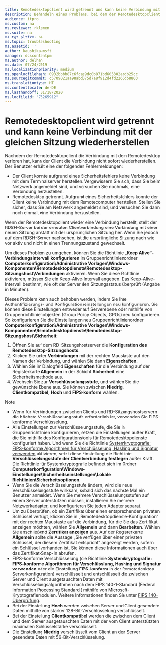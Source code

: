 ```yaml
---
title: Remotedesktopclient wird getrennt und kann keine Verbindung mit der gleichen Sitzung wiederherstellen
description: Behandeln eines Problems, bei dem der Remotedesktopclient getrennt wird und keine Verbindung mit der gleichen Sitzung wiederherstellen kann.
audience: itpro
ms.custom: na
ms.reviewer: rklemen
ms.suite: na
ms.tgt_pltfrm: na
ms.topic: troubleshooting
ms.assetid: ''
author: kaushika-msft
manager: dcscontentpm
ms.author: delhan
ms.date: 07/24/2019
ms.localizationpriority: medium
ms.openlocfilehash: 0932bbbb87c6fcae9dc0b871bd605302acdb25cc
ms.sourcegitcommit: c5709021aa98abd075d7a8f912d4fd2263db8803
ms.translationtype: HT
ms.contentlocale: de-DE
ms.lasthandoff: 01/18/2020
ms.locfileid: "76265912"
---
```

# <a name="remote-desktop-client-disconnects-and-cant-reconnect-to-the-same-session"></a>Remotedesktopclient wird getrennt und kann keine Verbindung mit der gleichen Sitzung wiederherstellen

Nachdem der Remotedesktopclient die Verbindung mit dem Remotedesktop verloren hat, kann der Client die Verbindung nicht sofort wiederherstellen. Der Benutzer erhält eine der folgenden Fehlermeldungen:

  - Der Client konnte aufgrund eines Sicherheitsfehlers keine Verbindung mit dem Terminalserver herstellen. Vergewissern Sie sich, dass Sie beim Netzwerk angemeldet sind, und versuchen Sie nochmals, eine Verbindung herzustellen.
  - Remotedesktop getrennt. Aufgrund eines Sicherheitsfehlers konnte der Client keine Verbindung mit dem Remotecomputer herstellen. Stellen Sie sicher, dass Sie am Netzwerk angemeldet sind, und versuchen Sie dann noch einmal, eine Verbindung herzustellen.

Wenn der Remotedesktopclient wieder eine Verbindung herstellt, stellt der RDSH-Server bei der erneuten Clientverbindung eine Verbindung mit einer neuen Sitzung anstatt mit der ursprünglichen Sitzung her. Wenn Sie jedoch auf dem RDSH-Server nachsehen, ist die ursprüngliche Sitzung nach wie vor aktiv und nicht in einen Trennungszustand gewechselt.

Um dieses Problem zu umgehen, können Sie die Richtlinie **„Keep Alive“-Verbindungsintervall konfigurieren** im Gruppenrichtlinienordner **Computerkonfiguration\\Administrative Vorlagen\\Windows-Komponenten\\Remotedesktopdienste\\Remotedesktop-Sitzungshost\\Verbindungen** aktivieren. Wenn Sie diese Richtlinie aktivieren, müssen Sie ein Keep-Alive-Intervall angeben. Das Keep-Alive-Intervall bestimmt, wie oft der Server den Sitzungsstatus überprüft (Angabe in Minuten).

Dieses Problem kann auch behoben werden, indem Sie Ihre Authentifizierungs- und Konfigurationseinstellungen neu konfigurieren. Sie können diese Einstellungen entweder auf Serverebene oder mithilfe von Gruppenrichtlinienobjekten (Group Policy Objects, GPOs) neu konfigurieren. So konfigurieren Sie die Einstellungen neu Gruppenrichtlinienordner **Computerkonfiguration\\Administrative Vorlagen\\Windows-Komponenten\\Remotedesktopdienste\\Remotedesktop-Sitzungshost\\Sicherheit**:

1. Öffnen Sie auf dem RD-Sitzungshostserver die **Konfiguration des Remotedesktop-Sitzungshosts**.
2. Klicken Sie unter **Verbindungen** mit der rechten Maustaste auf den Namen der Verbindung, und wählen Sie dann **Eigenschaften**.
3. Wählen Sie im Dialogfeld **Eigenschaften** für die Verbindung auf der Registerkarte **Allgemein** in der Schicht **Sicherheit** eine Sicherheitsmethode aus.
4. Wechseln Sie zur **Verschlüsselungsstufe**, und wählen Sie die gewünschte Ebene aus. Sie können zwischen **Niedrig**, **Clientkompatibel**, **Hoch** und **FIPS-konform** wählen.

> [!NOTE]  
>  - Wenn für Verbindungen zwischen Clients und RD-Sitzungshostservern die höchste Verschlüsselungsstufe erforderlich ist, verwenden Sie FIPS-konforme Verschlüsselung.
>  - Alle Einstellungen zur Verschlüsselungsstufe, die Sie in Gruppenrichtlinien konfigurieren, setzen die Einstellungen außer Kraft, die Sie mithilfe des Konfigurationstools für Remotedesktopdienste konfiguriert haben. Und wenn Sie die Richtlinie [Systemkryptografie: FIPS-konforme Algorithmen für Verschlüsselung, Hashing und Signatur verwenden](https://docs.microsoft.com/windows/security/threat-protection/security-policy-settings/system-cryptography-use-fips-compliant-algorithms-for-encryption-hashing-and-signing) aktivieren, setzt diese Einstellung die Richtlinie **Verschlüsselungsstufe der Clientverbindung festlegen** außer Kraft. Die Richtlinie für Systemkryptografie befindet sich im Ordner **Computerkonfiguration\\Windows-Einstellungen\\Sicherheitseinstellungen\\Lokale Richtlinien\\Sicherheitsoptionen**.
>  - Wenn Sie die Verschlüsselungsstufe ändern, wird die neue Verschlüsselungsstufe wirksam, sobald sich das nächste Mal ein Benutzer anmeldet. Wenn Sie mehrere Verschlüsselungsstufen auf einem Server unterstützen müssen, installieren Sie mehrere Netzwerkadapter, und konfigurieren Sie jeden Adapter separat.
>  - Um zu überprüfen, ob ein Zertifikat über einen entsprechenden privaten Schlüssel verfügt, klicken Sie in „Remotedesktopdienste-Konfiguration“ mit der rechten Maustaste auf die Verbindung, für die Sie das Zertifikat anzeigen möchten, wählen Sie **Allgemein** und dann **Bearbeiten**. Wählen Sie anschließend **Zertifikat anzeigen** aus. Auf der Registerkarte **Allgemein** sollte die Aussage „Sie verfügen über einen privaten Schlüssel, der diesem Zertifikat entspricht“ angezeigt werden, sofern ein Schlüssel vorhanden ist. Sie können diese Informationen auch über das Zertifikat-Snap-In abrufen.
>  - FIPS-konforme Verschlüsselung (die Richtlinie **Systemkryptografie: FIPS-konforme Algorithmen für Verschlüsslung, Hashing und Signatur verwenden** oder die Einstellung **FIPS-konform** in der Remotedesktop-Serverkonfiguration) verschlüsselt und entschlüsselt die zwischen Server und Client ausgetauschten Daten mit Verschlüsselungsalgorithmen nach dem FIPS 140-1-Standard (Federal Information Processing Standard ) mithilfe von Microsoft-Kryptografiemodulen. Weitere Informationen finden Sie unter [FIPS 140-Überprüfung](https://docs.microsoft.com/windows/security/threat-protection/fips-140-validation).
>  - Bei der Einstellung **Hoch** werden zwischen Server und Client gesendete Daten mithilfe von starker 128-Bit-Verschlüsselung verschlüsselt.
>  - Bei der Einstellung **Clientkompatibel** werden die zwischen dem Client und dem Server ausgetauschten Daten mit der vom Client unterstützten maximalen Schlüsselstärke verschlüsselt.
>  - Die Einstellung **Niedrig** verschlüsselt vom Client an den Server gesendete Daten mit 56-Bit-Verschlüsselung.

